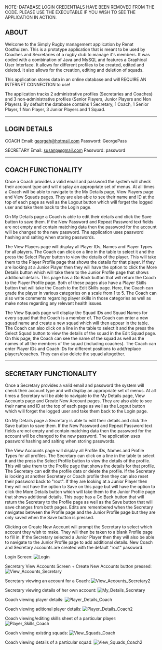 NOTE: DATABASE LOGIN CREDENTIALS HAVE BEEN REMOVED FROM THE CODE. PLEASE USE THE EXECUTABLE IF YOU WISH TO SEE THE APPLICATION IN ACTION.

ABOUT
-----------------
Welcome to the Simply Rugby management application by Renat Oosthuizen. 
This is a prototype application that is meant to be used by Coaches and Secretaries of a rugby club to manage it's members.
It was coded with a combination of Java and MySQL and features a Graphical User Interface.
It allows for different profiles to be created, edited and deleted. It also allows for the creation, editing and deletion of squads.

This application stores data in an online database and will REQUIRE AN INTERNET CONNECTION to use!

The application tracks 2 administrative profiles (Secretaries and Coaches) and 3 non-administrative profiles (Senior Players, Junior Players and Non Players).
By default the database contains 1 Secretary, 1 Coach, 1 Senior Player, 1 Non Player, 3 Junior Players and 1 Squad.

-----------------
  LOGIN DETAILS
-----------------
COACH
Email: georgeh@hotmail.com
Password: GeorgePass

SECRETARY
Email: susanp@gmail.com
Password: password

-------------------
COACH FUNCTIONALITY
-------------------
Once a Coach provides a valid email and password the system will check their account type and will display an appropriate set of menus. 
At all times a Coach will be able to navigate to the My Details page, View Players page and View Squads pages. They are also able to see their name and ID at 
the top of each page as well as the Logout button which will forget the logged user and take them back to the Login page.

On My Details page a Coach is able to edit their details and click the Save button to save them. If the New Password and Repeat Password text fields are not empty and 
contain matching data then the password for the account will be changed to the new password. The application uses password hashing and salting when storing passwords.

The View Players page will display all Player IDs, Names and Player Types for all players.
The Coach can click on a line in the table to select it and the press the Select Player button to view the details of the player.
This will take them to the Player Profile page that shows the details for that player. If they are looking at a Junior Player then they will have the option to click
the More Details button which will take them to the Junior Profile page that shows additional details. This page has a Go Back button that will return the Coach to the 
Player Profile page. Both of these pages also have a Player Skills button that will take the Coach to the Edit Skills page. Here, the Coach can grade the player in various 
categories on a scale from 1 to 5. The Coach can also write comments regarding player skills in those categories as well as make notes regarding any relevant health issues.

The View Squads page will display the Squad IDs and Squad Names for every squad that the Coach is a member of.
The Coach can enter a new squad name and create a new squad which will then appear in the table. The Coach can also click on a line in the table to select it and the press the 
Select Squad button to view the details of the squad in the Edit Squad page. On this page, the Coach can see the name of the squad as well as the names of all the members of the 
squad (including coaches). The Coach can enter Player IDs and Coach IDs for different positions to add/replace players/coaches. They can also delete the squad altogether. 
 

-----------------------
SECRETARY FUNCTIONALITY
-----------------------
Once a Secretary provides a valid email and password the system will check their account type and will display an appropriate set of menus. 
At all times a Secretary will be able to navigate to the My Details page, View Accounts page and Create New Account pages. They are also able to see their name and ID at 
the top of each page as well as the Logout button which will forget the logged user and take them back to the Login page.

On My Details page a Secretary is able to edit their details and click the Save button to save them. If the New Password and Repeat Password text fields are not empty and 
contain matching data then the password for the account will be changed to the new password. The application uses password hashing and salting when storing passwords.

The View Accounts page will display all Profile IDs, Names and Profile Types for all profiles.
The Secretary can click on a line in the table to select it and the press the Select Profile button to view the details of the profile.
This will take them to the Profile page that shows the details for that profile. The Secretary can edit the profile data or delete the profile. If the Secretary is looking 
at another Secretary or Coach profile then they can also reset their password back to "root". If they are looking at a Junior Player then they will not have the option to Save 
on this page but will have the option to click the More Details button which will take them to the Junior Profile page that shows additional details. This page has a Go Back button 
that will return the Secretary to the Profile page as well as the Save button that will save changes from both pages. Edits are remembered when the Secretary navigates between the 
Profile page and the Junior Profile page but they are only saved when the Save button is pressed.

Clicking on Create New Account will prompt the Secretary to select which account they wish to make. They will then be taken to a blank Profile page to fill in. If the Secretary selected 
a Junior Player then they will also be able to navigate to the Junior Profile page to add additional details. New Coach and Secretary accounts are created with the default "root" password.

Login Screen:
![Login](https://user-images.githubusercontent.com/79414856/206750910-c85711d0-cad5-415b-969a-a4938eeca4b7.JPG)

Secretary View Accounts Screen + Create New Accounts button pressed:
![View_Accounts_Secretary](https://user-images.githubusercontent.com/79414856/206750979-c519e827-7519-4fcb-a3fc-a10e20477de8.JPG)

Secretary viewing an account for a Coach:
![View_Accounts_Secretary2](https://user-images.githubusercontent.com/79414856/206750989-7dd2af15-f88c-4edd-972a-7e5ed8009cac.JPG)

Secretary viewing details of her own account:
![My_Details_Secretary](https://user-images.githubusercontent.com/79414856/206751003-779e080a-5a6c-4afc-abe0-e3bb169115aa.JPG)

Coach viewing player details:
![Player_Details_Coach](https://user-images.githubusercontent.com/79414856/206751026-eacbb824-3bcf-44f3-88e1-43ff0adfb1af.JPG)

Coach viewing aditional player details:
![Player_Details_Coach2](https://user-images.githubusercontent.com/79414856/206751058-e42bd249-ccdf-4c1b-bfe0-fba58ab35e5e.JPG)

Coach viewing/editing skills sheet of a particular player:
![Player_Skills_Coach](https://user-images.githubusercontent.com/79414856/206751099-0f7919ca-0a82-4fcf-bc9f-fcacf39fb6e6.JPG)

Coach viewing existing squads:
![View_Squads_Coach](https://user-images.githubusercontent.com/79414856/206751140-28bda755-fde4-4be8-b2b4-874920838a70.JPG)

Coach viewing details of a particular squad:
![View_Squads_Coach2](https://user-images.githubusercontent.com/79414856/206751154-e26cbdd5-48d8-433c-bd2e-f88883f3d0e4.JPG)





